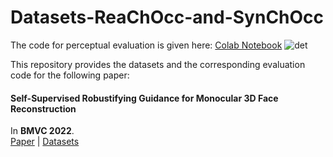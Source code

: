 # Datasets-ReaChOcc-and-SynChOcc
The code for perceptual evaluation is given here: [Colab Notebook](https://colab.research.google.com/drive/1Hmjgbwr4dNEHEReZFYCrSg19fNzsgGkQ?usp=sharing)
![det](https://user-images.githubusercontent.com/114796880/193396337-f3b5ced2-b4ea-4ece-a71e-70dd01733bd1.png)

This repository provides the datasets and the corresponding evaluation code for the following paper:
#### Self-Supervised Robustifying Guidance for Monocular 3D Face Reconstruction
In **BMVC 2022**.\
[Paper](https://arxiv.org/pdf/2112.14382.pdf) | [Datasets](https://iitk-my.sharepoint.com/:f:/g/personal/hitika_iitk_ac_in/EmoNwDF6exhCgTPN16cQqKUBCN87qN93L2pI1HgtbHcmNQ?e=5SgaRn)
